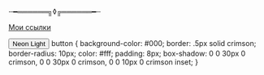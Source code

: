 ⵈ━══════╗◊╔══════━ⵈ

[Мои ссылки](https://tapy.me/uertyk_)

<button>Neon Light</button>
button {
        background-color: #000;
        border: .5px solid crimson;
        border-radius: 10px;
        color: #fff;
        padding: 8px;
        box-shadow: 0 0 30px 0 crimson,
                    0 0 30px 0 crimson,
                    0 0 10px 0 crimson inset;
      }
